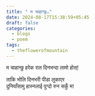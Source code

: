 ```yaml
---
title: " म चाहान्छु…"
date: 2024-08-17T15:38:59+05:45
draft: false
categories:
  - blogs
  - poem
tags:
  - theflowerofmountain
---
```


म चाहान्छु हरेक रात दिनभन्दा लामो होस्!
<!--more-->
ताकि भोलि दिनभरी पीडा लुकाएर  
दुनियाँसामु हास्नलाई पुग्दो रुन सकुँ म!

